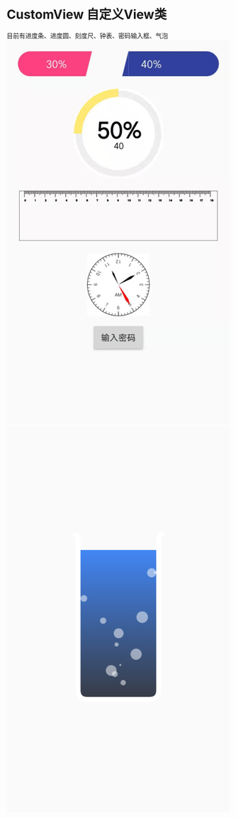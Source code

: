 # CustomView  自定义View类 
目前有进度条、进度圆、刻度尺、钟表、密码输入框、气泡
![image](https://github.com/dongshaohua01/CustomView/blob/master/photoview/1.jpg)![image](https://github.com/dongshaohua01/CustomView/blob/master/photoview/2.png)


